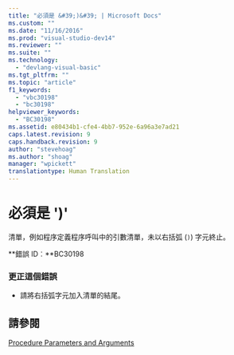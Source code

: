 ```yaml
---
title: "必須是 &#39;)&#39; | Microsoft Docs"
ms.custom: ""
ms.date: "11/16/2016"
ms.prod: "visual-studio-dev14"
ms.reviewer: ""
ms.suite: ""
ms.technology: 
  - "devlang-visual-basic"
ms.tgt_pltfrm: ""
ms.topic: "article"
f1_keywords: 
  - "vbc30198"
  - "bc30198"
helpviewer_keywords: 
  - "BC30198"
ms.assetid: e80434b1-cfe4-4bb7-952e-6a96a3e7ad21
caps.latest.revision: 9
caps.handback.revision: 9
author: "stevehoag"
ms.author: "shoag"
manager: "wpickett"
translationtype: Human Translation
---
```

# 必須是 &#39;)&#39;
清單，例如程序定義程序呼叫中的引數清單，未以右括弧 \(`)`\) 字元終止。  
  
 **錯誤 ID︰**BC30198  
  
### 更正這個錯誤  
  
-   請將右括弧字元加入清單的結尾。  
  
## 請參閱  
 [Procedure Parameters and Arguments](../../visual-basic/programming-guide/language-features/procedures/procedure-parameters-and-arguments.md)